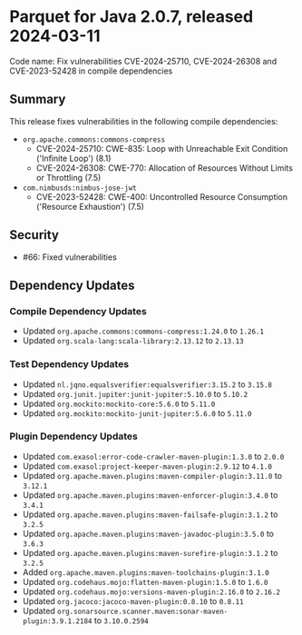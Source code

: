 # Parquet for Java 2.0.7, released 2024-03-11

Code name: Fix vulnerabilities CVE-2024-25710, CVE-2024-26308 and CVE-2023-52428 in compile dependencies

## Summary

This release fixes vulnerabilities in the following compile dependencies:

* `org.apache.commons:commons-compress`
  * CVE-2024-25710: CWE-835: Loop with Unreachable Exit Condition ('Infinite Loop') (8.1)
  * CVE-2024-26308: CWE-770: Allocation of Resources Without Limits or Throttling (7.5)
* `com.nimbusds:nimbus-jose-jwt`
  * CVE-2023-52428: CWE-400: Uncontrolled Resource Consumption ('Resource Exhaustion') (7.5)

## Security

* #66: Fixed vulnerabilities

## Dependency Updates

### Compile Dependency Updates

* Updated `org.apache.commons:commons-compress:1.24.0` to `1.26.1`
* Updated `org.scala-lang:scala-library:2.13.12` to `2.13.13`

### Test Dependency Updates

* Updated `nl.jqno.equalsverifier:equalsverifier:3.15.2` to `3.15.8`
* Updated `org.junit.jupiter:junit-jupiter:5.10.0` to `5.10.2`
* Updated `org.mockito:mockito-core:5.6.0` to `5.11.0`
* Updated `org.mockito:mockito-junit-jupiter:5.6.0` to `5.11.0`

### Plugin Dependency Updates

* Updated `com.exasol:error-code-crawler-maven-plugin:1.3.0` to `2.0.0`
* Updated `com.exasol:project-keeper-maven-plugin:2.9.12` to `4.1.0`
* Updated `org.apache.maven.plugins:maven-compiler-plugin:3.11.0` to `3.12.1`
* Updated `org.apache.maven.plugins:maven-enforcer-plugin:3.4.0` to `3.4.1`
* Updated `org.apache.maven.plugins:maven-failsafe-plugin:3.1.2` to `3.2.5`
* Updated `org.apache.maven.plugins:maven-javadoc-plugin:3.5.0` to `3.6.3`
* Updated `org.apache.maven.plugins:maven-surefire-plugin:3.1.2` to `3.2.5`
* Added `org.apache.maven.plugins:maven-toolchains-plugin:3.1.0`
* Updated `org.codehaus.mojo:flatten-maven-plugin:1.5.0` to `1.6.0`
* Updated `org.codehaus.mojo:versions-maven-plugin:2.16.0` to `2.16.2`
* Updated `org.jacoco:jacoco-maven-plugin:0.8.10` to `0.8.11`
* Updated `org.sonarsource.scanner.maven:sonar-maven-plugin:3.9.1.2184` to `3.10.0.2594`
